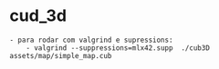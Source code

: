 # cud_3d

    - para rodar com valgrind e supressions:
        - valgrind --suppressions=mlx42.supp  ./cub3D assets/map/simple_map.cub
        